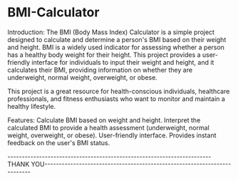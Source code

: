 # BMI-Calculator

Introduction:
The BMI (Body Mass Index) Calculator is a simple project designed to calculate and determine a person's BMI based on their weight and height. BMI is a widely used indicator for assessing whether a person has a healthy body weight for their height. This project provides a user-friendly interface for individuals to input their weight and height, and it calculates their BMI, providing information on whether they are underweight, normal weight, overweight, or obese.

This project is a great resource for health-conscious individuals, healthcare professionals, and fitness enthusiasts who want to monitor and maintain a healthy lifestyle.

Features:
Calculate BMI based on weight and height.
Interpret the calculated BMI to provide a health assessment (underweight, normal weight, overweight, or obese).
User-friendly interface.
Provides instant feedback on the user's BMI status.

-----------------------------------------------------------------------THANK YOU-------------------------------------------------------------------------

